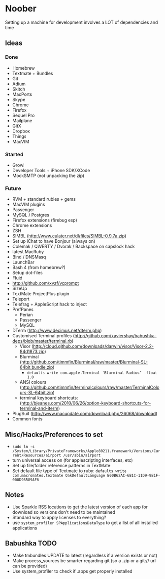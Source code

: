 # Noober

Setting up a machine for development involves a LOT of dependencies and time

## Ideas

### Done

* Homebrew
* Textmate + Bundles
* Git
* Adium
* Skitch
* MacPorts
* Skype
* Chrome
* Firefox
* Sequel Pro
* Mailplane
* GitX
* Dropbox
* Things
* MacVIM

### Started

* Growl
* Developer Tools + iPhone SDK/XCode
* MockSMTP (not unpacking the zip)

### Future
* RVM + standard rubies + gems
* MacVIM plugins
* Passenger
* MySQL / Postgres
* Firefox extensions (firebug esp)
* Chrome extensions
* ZSH
* SIMBL (http://www.culater.net/dl/files/SIMBL-0.9.7a.zip)
* Set up iChat to have Bonjour (always on)
* Colemak / QWERTY / Dvorak / Backspace on capslock hack
* latest MacRuby
* Bind / DNSMasq
* LaunchBar
* Bash 4 (from homebrew?)
* Setup dot-files
* Fluid
* http://github.com/xvzf/vcprompt
* SizeUp
* TextMate ProjectPlus plugin
* Teleport
* Telefrag + AppleScript hack to inject
* PrefPanes
  * Perian
  * Passenger
  * MySQL
* DTerm (http://www.decimus.net/dterm.php)
* Customised Terminal profiles (http://github.com/xaviershay/babushka-deps/blob/master/terminal.rb)
  * Visor (http://cloud.github.com/downloads/darwin/visor/Visor-2.2-84d1873.zip)
  * Blurminal (http://github.com/timmfin/Blurminal/raw/master/Blurminal-SL-64bit.bundle.zip)
    * `defaults write com.apple.Terminal ‘Blurminal Radius’ -float 1.0`
  * ANSI colours (http://github.com/timmfin/terminalcolours/raw/master/TerminalColours-SL-64bit.zip)
  * terminal keyboard shortcuts: (http://bjeanes.com/2010/06/26/option-keyboard-shortcuts-for-terminal-and-iterm)
* PlugSuit (http://www.macupdate.com/download.php/26068/download)
* Common fonts

## Misc/Hacks/Preferences to set

* `sudo ln -s /System/Library/PrivateFrameworks/Apple80211.framework/Versions/Current/Resources/airport /usr/sbin/airport`
* turn universal access on (for applescripting interfaces, etc)
* Set up file/folder reference patterns in TextMate
* Set default file type of Textmate to ruby: `defaults write com.macromates.textmate OakDefaultLanguage E00B62AC-6B1C-11D9-9B1F-000D93589AF6`

## Notes

* Use Sparkle RSS locations to get the latest version of each app for download so versions don't need to be maintained
* Standard way to apply licenses to everything?
* use `system_profiler SPApplicationsDataType` to get a list of all installed applications

## Babushka TODO

* Make tmbundles UPDATE to latest (regardless if a version exists or not)
* Make process_sources be smarter regarding git (so a .zip or a git:// url can be provided)
* Use system_profiler to check if .apps get properly installed
